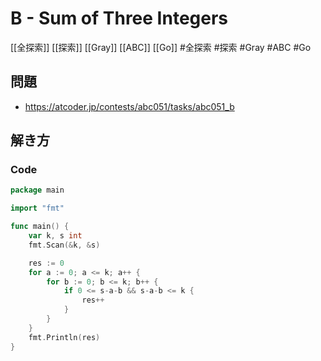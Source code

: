 # B - Sum of Three Integers
[[全探索]] [[探索]] [[Gray]] [[ABC]] [[Go]]
#全探索 #探索 #Gray #ABC #Go 

## 問題
- https://atcoder.jp/contests/abc051/tasks/abc051_b

## 解き方
### Code
```go
package main

import "fmt"

func main() {
	var k, s int
	fmt.Scan(&k, &s)

	res := 0
	for a := 0; a <= k; a++ {
		for b := 0; b <= k; b++ {
			if 0 <= s-a-b && s-a-b <= k {
				res++
			}
		}
	}
	fmt.Println(res)
}
```